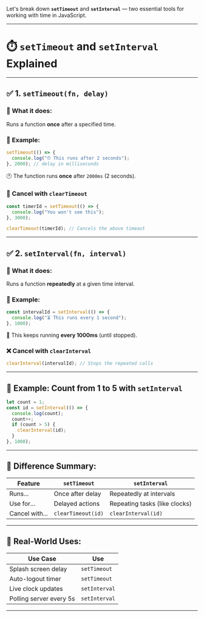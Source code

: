 Let's break down **`setTimeout`** and **`setInterval`** — two essential tools for working with time in JavaScript.

---

# ⏱️ `setTimeout` and `setInterval` Explained

---

## ✅ 1. `setTimeout(fn, delay)`

### 🔹 What it does:
Runs a function **once** after a specified time.

### 🧪 Example:
```js
setTimeout(() => {
  console.log("⏰ This runs after 2 seconds");
}, 2000); // delay in milliseconds
```

🕐 The function runs **once** after `2000ms` (2 seconds).

### 🔁 Cancel with `clearTimeout`
```js
const timerId = setTimeout(() => {
  console.log("You won't see this");
}, 3000);

clearTimeout(timerId); // Cancels the above timeout
```

---

## ✅ 2. `setInterval(fn, interval)`

### 🔹 What it does:
Runs a function **repeatedly** at a given time interval.

### 🧪 Example:
```js
const intervalId = setInterval(() => {
  console.log("⏳ This runs every 1 second");
}, 1000);
```

📌 This keeps running **every 1000ms** (until stopped).

### ❌ Cancel with `clearInterval`
```js
clearInterval(intervalId); // Stops the repeated calls
```

---

## 🔁 Example: Count from 1 to 5 with `setInterval`

```js
let count = 1;
const id = setInterval(() => {
  console.log(count);
  count++;
  if (count > 5) {
    clearInterval(id);
  }
}, 1000);
```

---

## 🧠 Difference Summary:

| Feature        | `setTimeout`                   | `setInterval`                |
|----------------|--------------------------------|------------------------------|
| Runs...        | Once after delay               | Repeatedly at intervals      |
| Use for...     | Delayed actions                | Repeating tasks (like clocks)|
| Cancel with... | `clearTimeout(id)`             | `clearInterval(id)`          |

---

## 🧪 Real-World Uses:

| Use Case               | Use               |
|------------------------|------------------|
| Splash screen delay     | `setTimeout`     |
| Auto-logout timer       | `setTimeout`     |
| Live clock updates      | `setInterval`    |
| Polling server every 5s | `setInterval`    |

---



